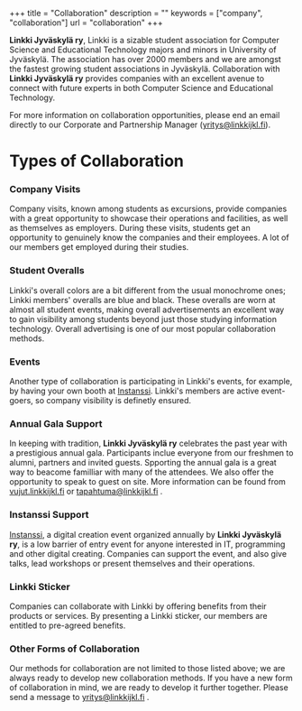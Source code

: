 +++
title = "Collaboration"
description = ""
keywords = ["company", "collaboration"]
url = "collaboration"
+++

**Linkki Jyväskylä ry**, Linkki is a sizable student association for
Computer Science and Educational Technology majors
and minors in University of Jyväskylä. The association has over 2000
members and we are amongst the fastest growing student associations in
Jyväskylä. Collaboration with **Linkki Jyväskylä ry** provides companies
with an excellent avenue to connect with future experts in both
Computer Science and Educational Technology.

For more information on collaboration opportunities, please end an email
directly to our Corporate and Partnership Manager (yritys@linkkijkl.fi).


# Types of Collaboration

### Company Visits

Company visits, known among students as excursions, provide companies with
a great opportunity to showcase their operations and facilities, as well
as themselves as employers. During these visits, students get an opportunity
to genuinely know the companies and their employees. A lot of our
members get employed during their studies.

### Student Overalls

Linkki's overall colors are a bit different from the usual monochrome ones;
Linkki members' overalls are blue and black. These overalls are worn at
almost all student events, making overall advertisements an excellent way
to gain visibility among students beyond just those studying information
technology. Overall advertising is one of our most popular collaboration
methods.

### Events

Another type of collaboration is participating in Linkki's events, for
example, by having your own booth at [Instanssi](https://instanssi.org).
Linkki's members are active event-goers, so company visibility is definetly
ensured.

### Annual Gala Support

In keeping with tradition, **Linkki Jyväskylä ry** celebrates the past year
with a prestigious annual gala. Participants inclue everyone from our
freshmen to alumni, partners and invited guests. Spporting the annual
gala is a great way to beacome familliar with many of the attendees. We
also offer the opportunity to speak to guest on site. More information
can be found from [vujut.linkkijkl.fi](https://vujut.linkkijkl.fi) or
tapahtuma@linkkijkl.fi .

### Instanssi Support

[Instanssi](https://instanssi.org), a digital creation event organized
annually by **Linkki Jyväskylä ry**, is a low barrier of entry event for
anyone interested in IT, programming and other digital creating. Companies
can support the event, and also give talks, lead workshops or present
themselves and their operations.

### Linkki Sticker

Companies can collaborate with Linkki by offering benefits from their
products or services. By presenting a Linkki sticker, our members are
entitled to pre-agreed benefits.

### Other Forms of Collaboration

Our methods for collaboration are not limited to those listed above; we
are always ready to develop new collaboration methods. If you have a new
form of collaboration in mind, we are ready to develop it further together.
Please send a message to yritys@linkkijkl.fi .
